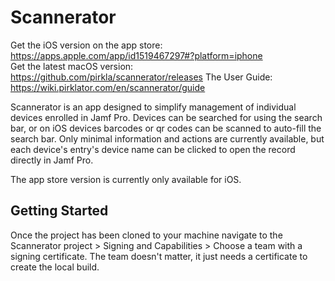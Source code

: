 # Scannerator
Get the iOS version on the app store: https://apps.apple.com/app/id1519467297#?platform=iphone   
Get the latest macOS version: https://github.com/pirkla/scannerator/releases
The User Guide: https://wiki.pirklator.com/en/scannerator/guide

Scannerator is an app designed to simplify management of individual devices enrolled in Jamf Pro. Devices can be searched for using the search bar, or on iOS devices barcodes or qr codes can be scanned to auto-fill the search bar. Only minimal information and actions are currently available, but each device's entry's device name can be clicked to open the record directly in Jamf Pro.

The app store version is currently only available for iOS.

## Getting Started
Once the project has been cloned to your machine navigate to the Scannerator project > Signing and Capabilities > Choose a team with a signing certificate. The team doesn't matter, it just needs a certificate to create the local build.
